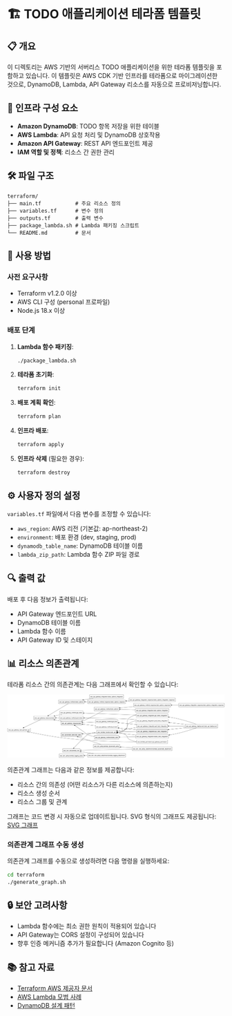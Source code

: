 # 🏗️ TODO 애플리케이션 테라폼 템플릿

## 📋 개요

이 디렉토리는 AWS 기반의 서버리스 TODO 애플리케이션을 위한 테라폼 템플릿을 포함하고 있습니다. 이 템플릿은 AWS CDK 기반 인프라를 테라폼으로 마이그레이션한 것으로, DynamoDB, Lambda, API Gateway 리소스를 자동으로 프로비저닝합니다.

## 🧱 인프라 구성 요소

- **Amazon DynamoDB**: TODO 항목 저장을 위한 테이블
- **AWS Lambda**: API 요청 처리 및 DynamoDB 상호작용
- **Amazon API Gateway**: REST API 엔드포인트 제공
- **IAM 역할 및 정책**: 리소스 간 권한 관리

## 🛠️ 파일 구조

```
terraform/
├── main.tf           # 주요 리소스 정의
├── variables.tf      # 변수 정의
├── outputs.tf        # 출력 변수
├── package_lambda.sh # Lambda 패키징 스크립트
└── README.md         # 문서
```

## 🚀 사용 방법

### 사전 요구사항

- Terraform v1.2.0 이상
- AWS CLI 구성 (personal 프로파일)
- Node.js 18.x 이상

### 배포 단계

1. **Lambda 함수 패키징**:
   ```bash
   ./package_lambda.sh
   ```

2. **테라폼 초기화**:
   ```bash
   terraform init
   ```

3. **배포 계획 확인**:
   ```bash
   terraform plan
   ```

4. **인프라 배포**:
   ```bash
   terraform apply
   ```

5. **인프라 삭제** (필요한 경우):
   ```bash
   terraform destroy
   ```

## ⚙️ 사용자 정의 설정

`variables.tf` 파일에서 다음 변수를 조정할 수 있습니다:

- `aws_region`: AWS 리전 (기본값: ap-northeast-2)
- `environment`: 배포 환경 (dev, staging, prod)
- `dynamodb_table_name`: DynamoDB 테이블 이름
- `lambda_zip_path`: Lambda 함수 ZIP 파일 경로

## 🔍 출력 값

배포 후 다음 정보가 출력됩니다:

- API Gateway 엔드포인트 URL
- DynamoDB 테이블 이름
- Lambda 함수 이름
- API Gateway ID 및 스테이지

## 📊 리소스 의존관계

테라폼 리소스 간의 의존관계는 다음 그래프에서 확인할 수 있습니다:

![테라폼 리소스 의존관계](./graphs/terraform_graph.png)

의존관계 그래프는 다음과 같은 정보를 제공합니다:

- 리소스 간의 의존성 (어떤 리소스가 다른 리소스에 의존하는지)
- 리소스 생성 순서
- 리소스 그룹 및 관계

그래프는 코드 변경 시 자동으로 업데이트됩니다. SVG 형식의 그래프도 제공됩니다: [SVG 그래프](./graphs/terraform_graph.svg)

### 의존관계 그래프 수동 생성

의존관계 그래프를 수동으로 생성하려면 다음 명령을 실행하세요:

```bash
cd terraform
./generate_graph.sh
```

## 🔒 보안 고려사항

- Lambda 함수에는 최소 권한 원칙이 적용되어 있습니다
- API Gateway는 CORS 설정이 구성되어 있습니다
- 향후 인증 메커니즘 추가가 필요합니다 (Amazon Cognito 등)

## 📚 참고 자료

- [Terraform AWS 제공자 문서](https://registry.terraform.io/providers/hashicorp/aws/latest/docs)
- [AWS Lambda 모범 사례](https://docs.aws.amazon.com/lambda/latest/dg/best-practices.html)
- [DynamoDB 설계 패턴](https://docs.aws.amazon.com/amazondynamodb/latest/developerguide/best-practices.html)
